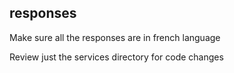 ## responses
Make sure all the responses are in french language

Review just the services directory for code changes
